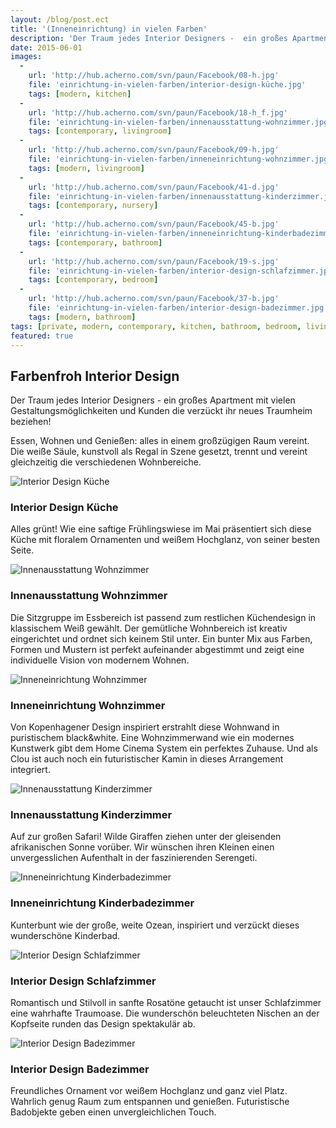 ```yaml
---
layout: /blog/post.ect
title: '(Inneneinrichtung) in vielen Farben'
description: 'Der Traum jedes Interior Designers -  ein großes Apartment mit vielen Gestaltungsmöglichkeiten und Kunden die verzückt ihr neues Traumheim beziehen!'
date: 2015-06-01
images:
  -
    url: 'http://hub.acherno.com/svn/paun/Facebook/08-h.jpg'
    file: 'einrichtung-in-vielen-farben/interior-design-küche.jpg'
    tags: [modern, kitchen]
  -
    url: 'http://hub.acherno.com/svn/paun/Facebook/18-h_f.jpg'
    file: 'einrichtung-in-vielen-farben/innenausstattung-wohnzimmer.jpg'
    tags: [contemporary, livingroom]
  -
    url: 'http://hub.acherno.com/svn/paun/Facebook/09-h.jpg'
    file: 'einrichtung-in-vielen-farben/inneneinrichtung-wohnzimmer.jpg'
    tags: [modern, livingroom]
  -
    url: 'http://hub.acherno.com/svn/paun/Facebook/41-d.jpg'
    file: 'einrichtung-in-vielen-farben/innenausstattung-kinderzimmer.jpg'
    tags: [contemporary, nursery]
  -
    url: 'http://hub.acherno.com/svn/paun/Facebook/45-b.jpg'
    file: 'einrichtung-in-vielen-farben/inneneinrichtung-kinderbadezimmer.jpg'
    tags: [contemporary, bathroom]
  -
    url: 'http://hub.acherno.com/svn/paun/Facebook/19-s.jpg'
    file: 'einrichtung-in-vielen-farben/interior-design-schlafzimmer.jpg'
    tags: [contemporary, bedroom]
  -
    url: 'http://hub.acherno.com/svn/paun/Facebook/37-b.jpg'
    file: 'einrichtung-in-vielen-farben/interior-design-badezimmer.jpg'
    tags: [modern, bathroom]
tags: [private, modern, contemporary, kitchen, bathroom, bedroom, livingroom, nursery]
featured: true
---
```

## Farbenfroh **Interior Design**
Der Traum jedes Interior Designers -  ein großes Apartment mit vielen Gestaltungsmöglichkeiten und Kunden die verzückt ihr neues Traumheim beziehen!

Essen, Wohnen und Genießen:  alles in einem großzügigen Raum vereint. Die weiße Säule, kunstvoll als Regal in Szene gesetzt, trennt und vereint  gleichzeitig die verschiedenen Wohnbereiche.

![Interior Design Küche](einrichtung-in-vielen-farben/interior-design-küche.jpg)
### Interior Design **Küche**

Alles grünt! Wie eine saftige Frühlingswiese im Mai präsentiert sich diese Küche mit floralem Ornamenten und weißem Hochglanz, von seiner besten Seite. 

![Innenausstattung Wohnzimmer](einrichtung-in-vielen-farben/innenausstattung-wohnzimmer.jpg)
### Innenausstattung **Wohnzimmer**

Die Sitzgruppe im Essbereich ist passend zum restlichen Küchendesign in klassischem Weiß gewählt. Der gemütliche Wohnbereich  ist kreativ eingerichtet und ordnet sich keinem Stil unter. Ein bunter Mix aus Farben, Formen und Mustern ist perfekt aufeinander abgestimmt und zeigt eine individuelle Vision von modernem Wohnen.

![Inneneinrichtung Wohnzimmer](einrichtung-in-vielen-farben/inneneinrichtung-wohnzimmer.jpg)
### Inneneinrichtung **Wohnzimmer**

Von Kopenhagener Design inspiriert erstrahlt diese Wohnwand in puristischem black&white. Eine Wohnzimmerwand wie ein modernes Kunstwerk gibt dem  Home Cinema System ein perfektes Zuhause. Und als Clou ist auch noch ein futuristischer Kamin in dieses Arrangement integriert. 

![Innenausstattung Kinderzimmer](einrichtung-in-vielen-farben/innenausstattung-kinderzimmer.jpg)
### Innenausstattung **Kinderzimmer**

 Auf zur großen  Safari! Wilde Giraffen ziehen unter der gleisenden afrikanischen Sonne vorüber. Wir wünschen ihren Kleinen einen unvergesslichen Aufenthalt in der faszinierenden Serengeti.

![Inneneinrichtung Kinderbadezimmer](einrichtung-in-vielen-farben/inneneinrichtung-kinderbadezimmer.jpg)
### Inneneinrichtung **Kinderbadezimmer**

Kunterbunt wie der große, weite Ozean, inspiriert und verzückt dieses wunderschöne Kinderbad.

![Interior Design Schlafzimmer](einrichtung-in-vielen-farben/interior-design-schlafzimmer.jpg)
### Interior Design **Schlafzimmer**

Romantisch und Stilvoll in sanfte Rosatöne getaucht  ist unser Schlafzimmer eine wahrhafte Traumoase. Die wunderschön beleuchteten Nischen an der Kopfseite runden das Design spektakulär ab.

![Interior Design Badezimmer](einrichtung-in-vielen-farben/interior-design-badezimmer.jpg)
### Interior Design **Badezimmer**

Freundliches Ornament vor weißem Hochglanz und ganz viel Platz. Wahrlich genug Raum zum entspannen und genießen. Futuristische Badobjekte geben einen unvergleichlichen Touch.
